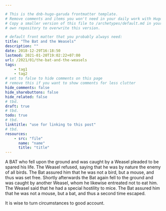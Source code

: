 ```yaml
---

# This is the dnb-hugo-garuda frontmatter template. 
# Remove comments and items you won't need in your daily work with Hugo.
# Copy a smaller version of this file to /archetypes/default.md in your
# own repository to overwrite this version.

# default front matter that you probably always need:
title: "The Bat and the Weasels"
description: ""
date: 2018-12-29T16:18:50
lastmod: 2021-01-20T19:02:22+07:00
url: /2021/01/the-bat-and-the-weasels
tags:
    - tag1
    - tag2
# set to false to hide comments on this page
# remove this if you want to show comments for less clutter
hide_comments: false
hide_sharebuttons: false
hide_related: false
# tbd.
draft: true
# tbd.
todo: true
# tbd.
linktitle: "use for linking to this post"
# tbd.
resources:
    - src: "file"
      name: "name"
      title: "title"
---
```

A BAT who fell upon the ground and was caught by a Weasel pleaded to be spared his life. The Weasel refused, saying that he was by nature the enemy of all birds. The Bat assured him that he was not a bird, but a mouse, and thus was set free. Shortly afterwards the Bat again fell to the ground and was caught by another Weasel, whom he likewise entreated not to eat him. The Weasel said that he had a special hostility to mice. The Bat assured him that he was not a mouse, but a bat, and thus a second time escaped.

It is wise to turn circumstances to good account.
